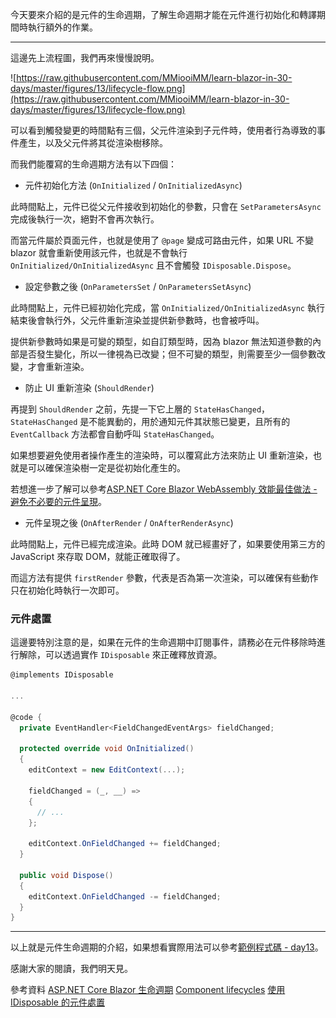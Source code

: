 今天要來介紹的是元件的生命週期，了解生命週期才能在元件進行初始化和轉譯期間時執行額外的作業。

---

這邊先上流程圖，我們再來慢慢說明。

![https://raw.githubusercontent.com/MMiooiMM/learn-blazor-in-30-days/master/figures/13/lifecycle-flow.png](https://raw.githubusercontent.com/MMiooiMM/learn-blazor-in-30-days/master/figures/13/lifecycle-flow.png)

可以看到觸發變更的時間點有三個，父元件渲染到子元件時，使用者行為導致的事件產生，以及父元件將其從渲染樹移除。

而我們能覆寫的生命週期方法有以下四個：

* 元件初始化方法 (`OnInitialized` / `OnInitializedAsync`)

此時間點上，元件已從父元件接收到初始化的參數，只會在 `SetParametersAsync` 完成後執行一次，絕對不會再次執行。

而當元件屬於頁面元件，也就是使用了 `@page` 變成可路由元件，如果 URL 不變 blazor 就會重新使用該元件，也就是不會執行 `OnInitialized/OnInitializedAsync` 且不會觸發 `IDisposable.Dispose`。

* 設定參數之後 (`OnParametersSet` / `OnParametersSetAsync`)

此時間點上，元件已經初始化完成，當 `OnInitialized/OnInitializedAsync` 執行結束後會執行外，父元件重新渲染並提供新參數時，也會被呼叫。

提供新參數時如果是可變的類型，如自訂類型時，因為 blazor 無法知道參數的內部是否發生變化，所以一律視為已改變；但不可變的類型，則需要至少一個參數改變，才會重新渲染。

* 防止 UI 重新渲染 (`ShouldRender`)

再提到 `ShouldRender` 之前，先提一下它上層的 `StateHasChanged`，`StateHasChanged` 是不能異動的，用於通知元件其狀態已變更，且所有的 `EventCallback` 方法都會自動呼叫 `StateHasChanged`。

如果想要避免使用者操作產生的渲染時，可以覆寫此方法來防止 UI 重新渲染，也就是可以確保渲染樹一定是從初始化產生的。

若想進一步了解可以參考[ASP.NET Core Blazor WebAssembly 效能最佳做法 - 避免不必要的元件呈現]。

* 元件呈現之後 (`OnAfterRender` / `OnAfterRenderAsync`)

此時間點上，元件已經完成渲染。此時 DOM 就已經畫好了，如果要使用第三方的 JavaScript 來存取 DOM，就能正確取得了。

而這方法有提供 `firstRender` 參數，代表是否為第一次渲染，可以確保有些動作只在初始化時執行一次即可。

### 元件處置

這邊要特別注意的是，如果在元件的生命週期中訂閱事件，請務必在元件移除時進行解除，可以透過實作 `IDisposable` 來正確釋放資源。

```csharp
@implements IDisposable

...

@code {
  private EventHandler<FieldChangedEventArgs> fieldChanged;

  protected override void OnInitialized()
  {
    editContext = new EditContext(...);

    fieldChanged = (_, __) =>
    {
      // ...
    };

    editContext.OnFieldChanged += fieldChanged;
  }

  public void Dispose()
  {
    editContext.OnFieldChanged -= fieldChanged;
  }
}
```

---

以上就是元件生命週期的介紹，如果想看實際用法可以參考[範例程式碼 - day13]。

感謝大家的閱讀，我們明天見。

參考資料
[ASP.NET Core Blazor 生命週期]
[Component lifecycles]
[使用 IDisposable 的元件處置]

[ASP.NET Core Blazor 生命週期]: https://docs.microsoft.com/zh-tw/aspnet/core/blazor/components/lifecycle?view=aspnetcore-3.1
[Component lifecycles]: https://blazor-university.com/components/component-lifecycles/
[ASP.NET Core Blazor WebAssembly 效能最佳做法 - 避免不必要的元件呈現]: https://docs.microsoft.com/zh-tw/aspnet/core/blazor/webassembly-performance-best-practices?view=aspnetcore-3.1#avoid-unnecessary-component-renders
[使用 IDisposable 的元件處置]: https://docs.microsoft.com/zh-tw/aspnet/core/blazor/components/lifecycle?view=aspnetcore-3.1#component-disposal-with-idisposable
[範例程式碼 - day13]: https://github.com/MMiooiMM/learn-blazor-in-30-days-sample/commit/1f9c238799eacef180f2fdbf33966bf141ff60c2